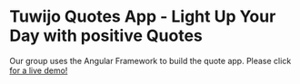 # Tuwijo Quotes App - Light Up Your Day with positive Quotes

Our group uses the Angular Framework to build the quote app. Please click <a href="https://tuwijo-quote-app.herokuapp.com">for a live demo!</a>
